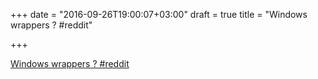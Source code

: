 +++
date = "2016-09-26T19:00:07+03:00"
draft = true
title = "Windows wrappers ?  #reddit"

+++

<p><a href="https://t.co/NkNflU4U4d">Windows wrappers ?  #reddit</a></p>
